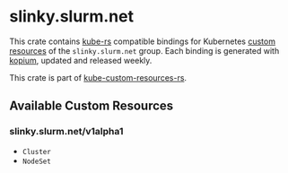 <!--
SPDX-FileCopyrightText: The kube-custom-resources-rs Authors
SPDX-License-Identifier: 0BSD
 -->

# slinky.slurm.net

This crate contains [kube-rs](https://kube.rs/) compatible bindings for Kubernetes [custom resources](https://kubernetes.io/docs/tasks/extend-kubernetes/custom-resources/custom-resource-definitions/) of the `slinky.slurm.net` group. Each binding is generated with [kopium](https://github.com/kube-rs/kopium), updated and released weekly.

This crate is part of [kube-custom-resources-rs](https://github.com/metio/kube-custom-resources-rs).

## Available Custom Resources

### slinky.slurm.net/v1alpha1
- `Cluster`
- `NodeSet`
